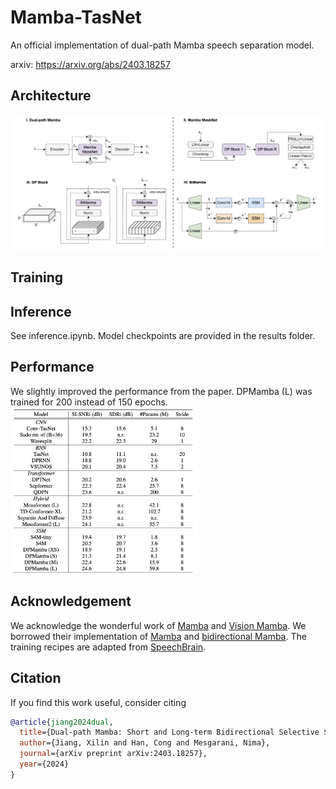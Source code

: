 # Mamba-TasNet

An official implementation of dual-path Mamba speech separation model.

arxiv: https://arxiv.org/abs/2403.18257

## Architecture

![architecture](figures/dpmamba.png)

## Training 

## Inference

See inference.ipynb. Model checkpoints are provided in the results folder.

## Performance
We slightly improved the performance from the paper. DPMamba (L) was trained for 200 instead of 150 epochs.
<img src="figures/performance.png" alt="performance" width="60%">

## Acknowledgement

We acknowledge the wonderful work of [Mamba](https://arxiv.org/abs/2312.00752) and [Vision Mamba](https://arxiv.org/abs/2401.09417). We borrowed their implementation of [Mamba](https://github.com/state-spaces/mamba) and [bidirectional Mamba](https://github.com/hustvl/Vim). The training recipes are adapted from [SpeechBrain](https://speechbrain.github.io).

## Citation
If you find this work useful, consider citing
```bibtex
@article{jiang2024dual,
  title={Dual-path Mamba: Short and Long-term Bidirectional Selective Structured State Space Models for Speech Separation},
  author={Jiang, Xilin and Han, Cong and Mesgarani, Nima},
  journal={arXiv preprint arXiv:2403.18257},
  year={2024}
}
```
